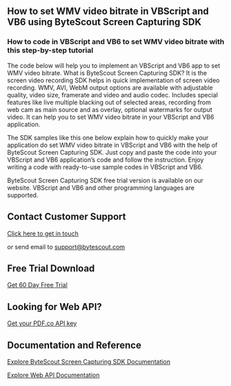 ## How to set WMV video bitrate in VBScript and VB6 using ByteScout Screen Capturing SDK

### How to code in VBScript and VB6 to set WMV video bitrate with this step-by-step tutorial

The code below will help you to implement an VBScript and VB6 app to set WMV video bitrate. What is ByteScout Screen Capturing SDK? It is the screen video recording SDK helps in quick implementation of screen video recording. WMV, AVI, WebM output options are available with adjustable quality, video size, framerate and video and audio codec. Includes special features like live multiple blacking out of selected areas, recording from web cam as main source and as overlay, optional watermarks for output video. It can help you to set WMV video bitrate in your VBScript and VB6 application.

The SDK samples like this one below explain how to quickly make your application do set WMV video bitrate in VBScript and VB6 with the help of ByteScout Screen Capturing SDK. Just copy and paste the code into your VBScript and VB6 application’s code and follow the instruction. Enjoy writing a code with ready-to-use sample codes in VBScript and VB6.

ByteScout Screen Capturing SDK free trial version is available on our website. VBScript and VB6 and other programming languages are supported.

## Contact Customer Support

[Click here to get in touch](https://bytescout.zendesk.com/hc/en-us/requests/new?subject=ByteScout%20Screen%20Capturing%20SDK%20Question)

or send email to [support@bytescout.com](mailto:support@bytescout.com?subject=ByteScout%20Screen%20Capturing%20SDK%20Question) 

## Free Trial Download

[Get 60 Day Free Trial](https://bytescout.com/download/web-installer?utm_source=github-readme)

## Looking for Web API? 

[Get your PDF.co API key](https://pdf.co/documentation/api?utm_source=github-readme)

## Documentation and Reference

[Explore ByteScout Screen Capturing SDK Documentation](https://bytescout.com/documentation/index.html?utm_source=github-readme)

[Explore Web API Documentation](https://pdf.co/documentation/api?utm_source=github-readme)
